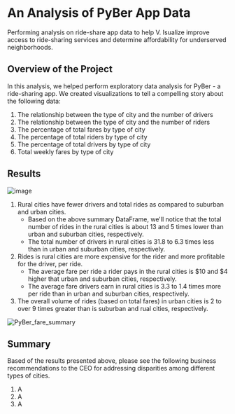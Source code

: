 # An Analysis of PyBer App Data
Performing analysis on ride-share app data to help V. Isualize improve access to ride-sharing services and determine affordability for underserved neighborhoods.

## Overview of the Project
In this analysis, we helped perform exploratory data analysis for PyBer - a ride-sharing app. We created visualizations to tell a compelling story about the following data: 
1. The relationship between the type of city and the number of drivers 
2. The relationship between the type of city and the number of riders
3. The percentage of total fares by type of city
4. The percentage of total riders by type of city
5. The percentage of total drivers by type of city
6. Total weekly fares by type of city

## Results

![image](https://user-images.githubusercontent.com/92613639/142992456-1491e2df-6e6c-460b-8a86-761cc7dadce4.png)

1. Rural cities have fewer drivers and total rides as compared to suburban and urban cities.
    - Based on the above summary DataFrame, we'll notice that the total number of rides in the rural cities is about 13 and 5 times lower than urban and suburban cities, respectively.
    - The total number of drivers in rural cities is 31.8 to 6.3 times less than in urban and suburban cities, respectively. 
2. Rides is rural cities are more expensive for the rider and more profitable for the driver, per ride.
    - The average fare per ride a rider pays in the rural cities is $10 and $4 higher that urban and suburban cities, respectively.
    - The average fare drivers earn in rural cities is 3.3 to 1.4 times more per ride than in urban and suburban cities, respectively.
3. The overall volume of rides (based on total fares) in urban cities is 2 to over 9 times greater than is suburban and rual cities, respectively.

![PyBer_fare_summary](https://user-images.githubusercontent.com/92613639/142994659-2dab5f3f-c3d9-41fa-b261-f2e4457ef9c3.png)


## Summary
Based of the results presented above, please see the following business recommendations to the CEO for addressing disparities among different types of cities.
1. A
2. A
3. A
